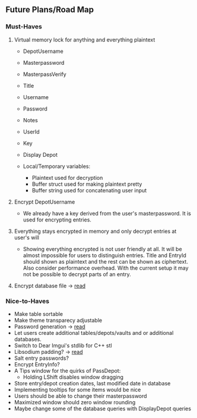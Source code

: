 ## Future Plans/Road Map

### Must-Haves

1. Virtual memory lock for anything and everything plaintext
    - DepotUsername
    - Masterpassword
    - MasterpassVerify

    - Title
    - Username
    - Password
    - Notes
    - UserId

    - Key

    - Display Depot
    
    - Local/Temporary variables:
        - Plaintext used for decryption
        - Buffer struct used for making plaintext pretty
        - Buffer string used for concatenating user input

2. Encrypt DepotUsername
    - We already have a key derived from the user's masterpassword. It is used for encrypting entries.

3. Everything stays encrypted in memory and only decrypt entries at user's will
    - Showing everything encrypted is not user friendly at all. It will be almost impossible for users to distinguish 
    entries. Title and EntryId should shown as plaintext and the rest can be shown as ciphertext. Also consider 
    performance overhead. With the current setup it may not be possible to decrypt parts of an entry.

4. Encrypt database file -> [read](https://doc.libsodium.org/secret-key_cryptography/secretstream#file-encryption-example-code)

### Nice-to-Haves

- Make table sortable
- Make theme transparecy adjustable
- Password generation -> [read](https://doc.libsodium.org/generating_random_data)
- Let users create additional tables/depots/vaults and or additional databases.
- Switch to Dear Imgui's stdlib for C++ stl
- Libsodium padding? -> [read](https://doc.libsodium.org/padding)
- Salt entry passwords?
- Encrypt EntryInfo?
- A Tips window for the quirks of PassDepot:
    - Holding LShift disables window dragging
- Store entry/depot creation dates, last modified date in database
- Implementing tooltips for some items would be nice
- Users should be able to change their masterpassword
- Maximized window should zero window rounding
- Maybe change some of the database queries with DisplayDepot queries